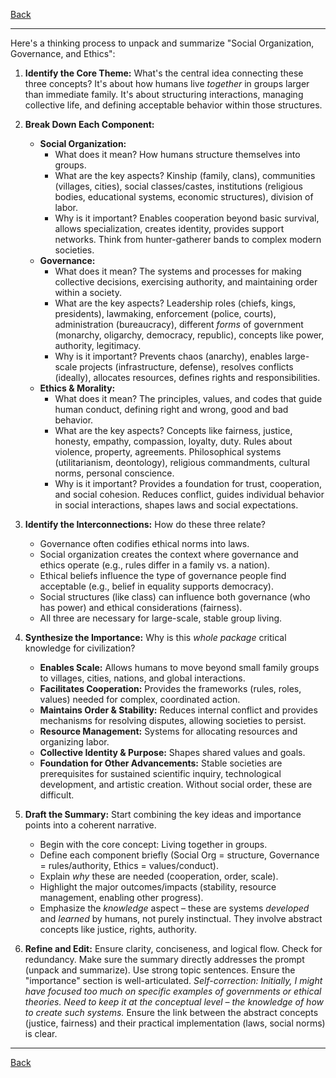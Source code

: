 [Back](README.md)

---

Here's a thinking process to unpack and summarize "Social Organization, Governance, and Ethics":

1.  **Identify the Core Theme:** What's the central idea connecting these three concepts? It's about how humans live *together* in groups larger than immediate family. It's about structuring interactions, managing collective life, and defining acceptable behavior within those structures.

2.  **Break Down Each Component:**
    *   **Social Organization:**
        *   What does it mean? How humans structure themselves into groups.
        *   What are the key aspects? Kinship (family, clans), communities (villages, cities), social classes/castes, institutions (religious bodies, educational systems, economic structures), division of labor.
        *   Why is it important? Enables cooperation beyond basic survival, allows specialization, creates identity, provides support networks. Think from hunter-gatherer bands to complex modern societies.
    *   **Governance:**
        *   What does it mean? The systems and processes for making collective decisions, exercising authority, and maintaining order within a society.
        *   What are the key aspects? Leadership roles (chiefs, kings, presidents), lawmaking, enforcement (police, courts), administration (bureaucracy), different *forms* of government (monarchy, oligarchy, democracy, republic), concepts like power, authority, legitimacy.
        *   Why is it important? Prevents chaos (anarchy), enables large-scale projects (infrastructure, defense), resolves conflicts (ideally), allocates resources, defines rights and responsibilities.
    *   **Ethics & Morality:**
        *   What does it mean? The principles, values, and codes that guide human conduct, defining right and wrong, good and bad behavior.
        *   What are the key aspects? Concepts like fairness, justice, honesty, empathy, compassion, loyalty, duty. Rules about violence, property, agreements. Philosophical systems (utilitarianism, deontology), religious commandments, cultural norms, personal conscience.
        *   Why is it important? Provides a foundation for trust, cooperation, and social cohesion. Reduces conflict, guides individual behavior in social interactions, shapes laws and social expectations.

3.  **Identify the Interconnections:** How do these three relate?
    *   Governance often codifies ethical norms into laws.
    *   Social organization creates the context where governance and ethics operate (e.g., rules differ in a family vs. a nation).
    *   Ethical beliefs influence the type of governance people find acceptable (e.g., belief in equality supports democracy).
    *   Social structures (like class) can influence both governance (who has power) and ethical considerations (fairness).
    *   All three are necessary for large-scale, stable group living.

4.  **Synthesize the Importance:** Why is this *whole package* critical knowledge for civilization?
    *   **Enables Scale:** Allows humans to move beyond small family groups to villages, cities, nations, and global interactions.
    *   **Facilitates Cooperation:** Provides the frameworks (rules, roles, values) needed for complex, coordinated action.
    *   **Maintains Order & Stability:** Reduces internal conflict and provides mechanisms for resolving disputes, allowing societies to persist.
    *   **Resource Management:** Systems for allocating resources and organizing labor.
    *   **Collective Identity & Purpose:** Shapes shared values and goals.
    *   **Foundation for Other Advancements:** Stable societies are prerequisites for sustained scientific inquiry, technological development, and artistic creation. Without social order, these are difficult.

5.  **Draft the Summary:** Start combining the key ideas and importance points into a coherent narrative.
    *   Begin with the core concept: Living together in groups.
    *   Define each component briefly (Social Org = structure, Governance = rules/authority, Ethics = values/conduct).
    *   Explain *why* these are needed (cooperation, order, scale).
    *   Highlight the major outcomes/impacts (stability, resource management, enabling other progress).
    *   Emphasize the *knowledge* aspect – these are systems *developed* and *learned* by humans, not purely instinctual. They involve abstract concepts like justice, rights, authority.

6.  **Refine and Edit:** Ensure clarity, conciseness, and logical flow. Check for redundancy. Make sure the summary directly addresses the prompt (unpack and summarize). Use strong topic sentences. Ensure the "importance" section is well-articulated. *Self-correction: Initially, I might have focused too much on specific examples of governments or ethical theories. Need to keep it at the conceptual level – the *knowledge* of how to create such systems.* Ensure the link between the abstract concepts (justice, fairness) and their practical implementation (laws, social norms) is clear.

---

[Back](README.md)
